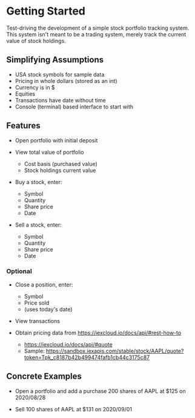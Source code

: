 # Getting Started

Test-driving the development of a simple stock portfolio tracking system.
This system isn't meant to be a trading system, merely track the current
value of stock holdings.

## Simplifying Assumptions

* USA stock symbols for sample data
* Pricing in whole dollars (stored as an int)
* Currency is in $
* Equities
* Transactions have date without time
* Console (terminal) based interface to start with

## Features

* Open portfolio with initial deposit

* View total value of portfolio
    * Cost basis (purchased value)
    * Stock holdings current value

* Buy a stock, enter:
    * Symbol
    * Quantity
    * Share price
    * Date

* Sell a stock, enter:
    * Symbol
    * Quantity
    * Share price
    * Date

### Optional

* Close a position, enter:
    * Symbol
    * Price sold
    * (uses today's date)

* View transactions

* Obtain pricing data from https://iexcloud.io/docs/api/#rest-how-to
    * https://iexcloud.io/docs/api/#quote
    * Sample: https://sandbox.iexapis.com/stable/stock/AAPL/quote?token=Tpk_c8187b42b499474fafb1cb44c3175c87

## Concrete Examples

* Open a portfolio and add a purchase 200 shares of AAPL at $125 on 2020/08/28

* Sell 100 shares of AAPL at $131 on 2020/09/01


